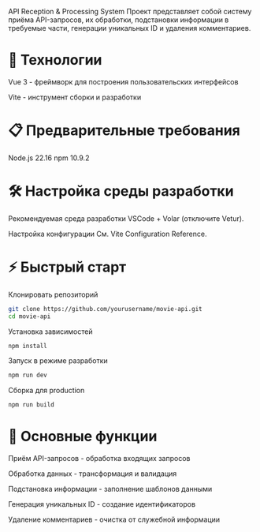 API Reception & Processing System
Проект представляет собой систему приёма API-запросов, их обработки, подстановки информации в требуемые части, генерации уникальных ID и удаления комментариев.

# 🚀 Технологии
Vue 3 - фреймворк для построения пользовательских интерфейсов

Vite - инструмент сборки и разработки


# 📋 Предварительные требования
Node.js 22.16
npm 10.9.2

# 🛠️ Настройка среды разработки
Рекомендуемая среда разработки
VSCode + Volar (отключите Vetur).

Настройка конфигурации
См. Vite Configuration Reference.

# ⚡ Быстрый старт
Клонировать репозиторий
```sh
git clone https://github.com/yourusername/movie-api.git
cd movie-api
```

Установка зависимостей
```sh
npm install
```
Запуск в режиме разработки
```sh
npm run dev
```
Сборка для production
```sh
npm run build
```

# 🔧 Основные функции
Приём API-запросов - обработка входящих запросов

Обработка данных - трансформация и валидация

Подстановка информации - заполнение шаблонов данными

Генерация уникальных ID - создание идентификаторов

Удаление комментариев - очистка от служебной информации
